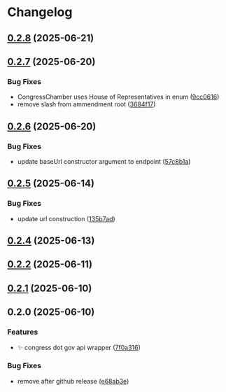 # Changelog

## [0.2.8](https://github.com/just-buidl-it/congress-dot-gov/compare/0.2.7...0.2.8) (2025-06-21)

## [0.2.7](https://github.com/just-buidl-it/congress-dot-gov/compare/0.2.6...0.2.7) (2025-06-20)

### Bug Fixes

* CongressChamber uses House of Representatives in enum ([9cc0616](https://github.com/just-buidl-it/congress-dot-gov/commit/9cc061632ac1be2f3b93b7b142a3b9dd2bdf6b23))
* remove slash from ammendment root ([3684f17](https://github.com/just-buidl-it/congress-dot-gov/commit/3684f17a089cff95e0d0645995c780348f7d3773))

## [0.2.6](https://github.com/just-buidl-it/congress-dot-gov/compare/0.2.5...0.2.6) (2025-06-20)

### Bug Fixes

* update baseUrl constructor argument to endpoint ([57c8b1a](https://github.com/just-buidl-it/congress-dot-gov/commit/57c8b1a8032efb632c5ceb48da58da2bafee2f88))

## [0.2.5](https://github.com/just-buidl-it/congress-dot-gov/compare/0.2.4...0.2.5) (2025-06-14)

### Bug Fixes

* update url construction ([135b7ad](https://github.com/just-buidl-it/congress-dot-gov/commit/135b7adb573be44feb61cdeddf6c0a256c26f40d))

## [0.2.4](https://github.com/just-buidl-it/congress-dot-gov/compare/0.2.2...0.2.4) (2025-06-13)

## [0.2.2](https://github.com/just-buidl-it/congress-dot-gov/compare/0.2.1...0.2.2) (2025-06-11)

## [0.2.1](https://github.com/just-buidl-it/congress-dot-gov/compare/0.2.0...0.2.1) (2025-06-10)

## 0.2.0 (2025-06-10)

### Features

* :sparkles: congress dot gov api wrapper ([7f0a316](https://github.com///commit/7f0a316d9332082293b80ba400074c03c419843e))

### Bug Fixes

* remove after github release ([e68ab3e](https://github.com///commit/e68ab3e7019850b8db7735893945c5abc3c6512e))
